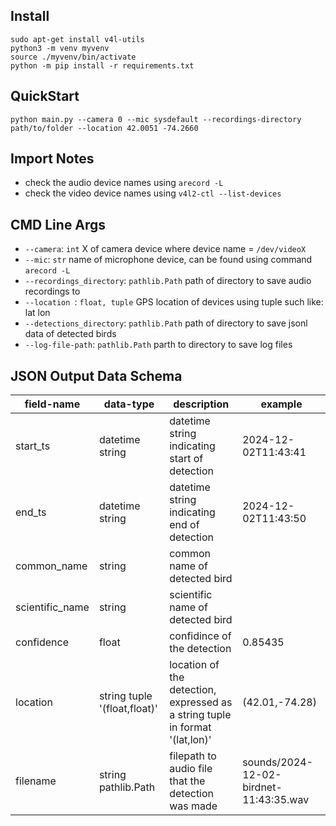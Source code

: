 
## Install
```
sudo apt-get install v4l-utils
python3 -m venv myvenv
source ./myvenv/bin/activate
python -m pip install -r requirements.txt
```

## QuickStart
```
python main.py --camera 0 --mic sysdefault --recordings-directory path/to/folder --location 42.0051 -74.2660
```
## Import Notes
- check the audio device names using ```arecord -L```
- check the video device names using ```v4l2-ctl --list-devices```

## CMD Line Args
- ```--camera```: ```int``` X of camera device where device name = ```/dev/videoX```
- ```--mic```: ```str``` name of microphone device, can be found using command ```arecord -L```
- ```--recordings_directory```: ```pathlib.Path``` path of directory to save audio recordings to
- ```--location ```: ```float, tuple``` GPS location of devices using tuple such like: lat lon
- ```--detections_directory```: ```pathlib.Path``` path of directory to save jsonl data of detected birds
- ```--log-file-path```: ```pathlib.Path``` parth to directory to save log files

## JSON Output Data Schema 
|field-name|data-type|description|example|
|----------|---------|-----------|-------|
|start_ts|datetime string|datetime string indicating start of detection|2024-12-02T11:43:41|
|end_ts|datetime string|datetime string indicating end of detection|2024-12-02T11:43:50|
|common_name|string|common name of detected bird||
|scientific_name|string|scientific name of detected bird||
|confidence|float|confidince of the detection|0.85435|
|location|string tuple '(float,float)'|location of the detection, expressed as a string tuple in format '(lat,lon)'|(42.01,-74.28)|
|filename|string pathlib.Path|filepath to audio file that the detection was made|sounds/2024-12-02-birdnet-11:43:35.wav|
